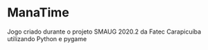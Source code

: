 # ManaTime
Jogo criado durante o projeto SMAUG 2020.2 da Fatec Carapicuíba utilizando Python e pygame
